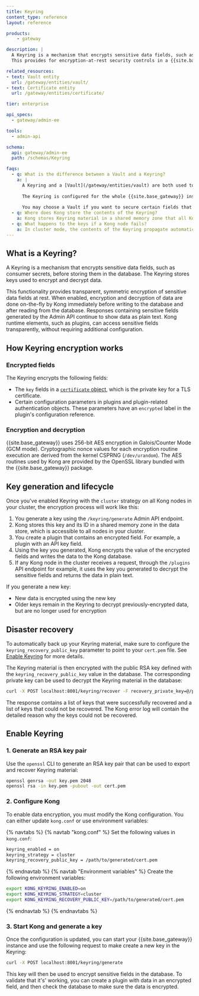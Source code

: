 ```yaml
---
title: Keyring
content_type: reference
layout: reference

products:
    - gateway

description: |
  A Keyring is a mechanism that encrypts sensitive data fields, such as consumer secrets, before storing them in the database.
  This provides for encryption-at-rest security controls in a {{site.base_gateway}} cluster.

related_resources:
- text: Vault entity
  url: /gateway/entities/vault/
- text: Certificate entity
  url: /gateway/entities/certificate/

tier: enterprise

api_specs:
  - gateway/admin-ee

tools:
  - admin-api

schema:
  api: gateway/admin-ee
  path: /schemas/Keyring

faqs:
  - q: What is the difference between a Vault and a Keyring?
    a: |
      A Keyring and a [Vault](/gateway/entities/vault) are both used to secure secrets, but they use different approaches. The Keyring contains encryption keys used to encrypt sensitive data fields before they're written to the database. The same key is then used to decrypt the data when reading from the database. A Vault is a container that securely stores secrets. You can then reference these secrets in other {{site.base_gateway}} entities. 
      
      The Keyring is configured for the whole {{site.base_gateway}} instance and will automatically encrypt a [list of fields](#encrypted-fields) defined by Kong. In a Vault, each secret needs to be added and then referenced. However, a Vault supports storing some fields not supported by the Keyring.
      
      You may choose a Vault if you want to secure certain fields that are not encrypted by the Keyring. If all the fields you want to secure are encrypted, the Keyring may be a quicker solution to implement.
  - q: Where does Kong store the contents of the Keyring?
    a: Kong stores Keyring material in a shared memory zone that all Kong worker processes access. To prevent keys from being written to disk as part of memory paging operations, we recommend disabling memory swapping on systems running Kong.
  - q: What happens to the keys if a Kong node fails?
    a: In cluster mode, the contents of the Keyring propagate automatically among all nodes in the Kong cluster. One node failing does not impact the Keyring. However, at least one node must be running at all times within the cluster; a failure of all nodes requires manually re-importing the Keyring to one node during an outage recovery.
---
```


## What is a Keyring?

A Keyring is a mechanism that encrypts sensitive data fields, such as consumer secrets, before storing them in the database. The Keyring stores keys used to encrypt and decrypt data.

This functionality provides transparent, symmetric encryption of sensitive data fields at rest. 
When enabled, encryption and decryption of data are done on-the-fly by Kong immediately before writing to the database and after reading from the database. 
Responses containing sensitive fields generated by the Admin API continue to show data as plain text. Kong runtime elements, such as plugins, can access sensitive fields transparently, without requiring additional configuration.

## How Keyring encryption works

### Encrypted fields

The Keyring encrypts the following fields:

- The `key` fields in a [`certificate` object](/gateway/entities/certificate/), which is the private key for a TLS certificate.
- Certain configuration parameters in plugins and plugin-related authentication objects. These parameters have an `encrypted` label in the plugin's configuration reference.

### Encryption and decryption

{{site.base_gateway}} uses 256-bit AES encryption in Galois/Counter Mode (GCM mode). Cryptographic nonce values for each encryption routine execution are derived from the kernel CSPRNG (`/dev/urandom`). The AES routines used by Kong are provided by the OpenSSL library bundled with the {{site.base_gateway}} package.

## Key generation and lifecycle

Once you've enabled Keyring with the `cluster` strategy on all Kong nodes in your cluster, the encryption process will work like this:
1. You generate a key using the `/keyring/generate` Admin API endpoint. 
1. Kong stores this key and its ID in a shared memory zone in the data store, which is accessible to all nodes in your cluster.
1. You create a plugin that contains an encrypted field. For example, a plugin with an API key field.
1. Using the key you generated, Kong encrypts the value of the encrypted fields and writes the data to the Kong database.
1. If any Kong node in the cluster receives a request, through the `/plugins` API endpoint for example, it uses the key you generated to decrypt the sensitive fields and returns the data in plain text.

If you generate a new key:
- New data is encrypted using the new key
- Older keys remain in the Keyring to decrypt previously-encrypted data, but are no longer used for encryption

## Disaster recovery

To automatically back up your Keyring material, make sure to configure the `keyring_recovery_public_key` parameter to point to your `cert.pem` file. See [Enable Keyring](#enable-keyring) for more details.

The Keyring material is then encrypted with the public RSA key defined with the `keyring_recovery_public_key` value in the database. The corresponding private key can be used to decrypt the Keyring material in the database:
```sh
curl -X POST localhost:8001/keyring/recover -F recovery_private_key=@/path/to/generated/key.pem
```

The response contains a list of keys that were successfully recovered and a list of keys that could not be recovered. The Kong error log will contain the detailed reason why the keys could not be recovered.

## Enable Keyring

### 1. Generate an RSA key pair

Use the `openssl` CLI to generate an RSA key pair that can be used to export and recover Keyring material:
```sh
openssl genrsa -out key.pem 2048
openssl rsa -in key.pem -pubout -out cert.pem
```

### 2. Configure Kong
To enable data encryption, you must modify the Kong configuration. You can either update `kong.conf` or use environment variables:

{% navtabs %}
{% navtab "kong.conf" %}
Set the following values in `kong.conf`:
```sh
keyring_enabled = on
keyring_strategy = cluster
keyring_recovery_public_key = /path/to/generated/cert.pem
```
{% endnavtab %}
{% navtab "Environment variables" %}
Create the following environment variables:
```sh
export KONG_KEYRING_ENABLED=on
export KONG_KEYRING_STRATEGY=cluster
export KONG_KEYRING_RECOVERY_PUBLIC_KEY=/path/to/generated/cert.pem
```
{% endnavtab %}
{% endnavtabs %}

### 3. Start Kong and generate a key
Once the configuration is updated, you can start your {{site.base_gateway}} instance and use the following request to make create a new key in the Keyring:

```sh
curl -X POST localhost:8001/keyring/generate
```

This key will then be used to encrypt sensitive fields in the database. 
To validate that it's' working, you can create a plugin with data in an encrypted field, and then check the database to make sure the data is encrypted.
